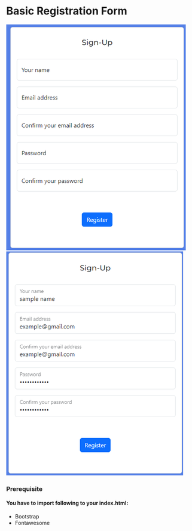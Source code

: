 # Basic Registration Form

![](./assets/form.png) ![](./assets/Form1.png)

### Prerequisite

#### You have to import following to your index.html:

- Bootstrap
- Fontawesome
